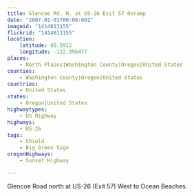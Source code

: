 ```yaml
---
title: Glencoe Rd. N. at US-26 Exit 57 Onramp
date: "2007-01-01T00:00:00Z"
imageid: "1414813155"
flickrid: "1414813155"
location:
    latitude: 45.5912
    longitude: -122.996477
places:
    - North Plains|Washington County|Oregon|United States
counties:
    - Washington County|Oregon|United States
countries:
    - United States
states:
    - Oregon|United States
highwaytypes:
    - US Highway
highways:
    - US-26
tags:
    - Shield
    - Big Green Sign
oregonHighways:
    - Sunset Highway

---
```

Glencoe Road north at US-26 (Exit 57) West to Ocean Beaches.